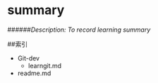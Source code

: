 # summary
######*Description: To record learning summary*

##索引
  * Git-dev
	  * learngit.md
  * readme.md